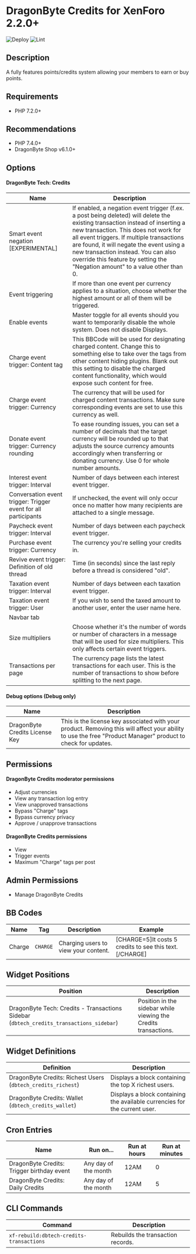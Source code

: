 DragonByte Credits for XenForo 2.2.0+
=====================================

![Deploy](https://github.com/DragonByteTech/xf2credits/workflows/Deploy/badge.svg) ![Lint](https://github.com/DragonByteTech/xf2credits/workflows/Lint/badge.svg)  
  
Description
-----------

A fully features points/credits system allowing your members to earn or buy points.

Requirements
------------

- PHP 7.2.0+

Recommendations
---------------

- PHP 7.4.0+
- DragonByte Shop v6.1.0+

Options
-------

#### DragonByte Tech: Credits

| Name | Description |
|---|---|
| Smart event negation \[EXPERIMENTAL\] | If enabled, a negation event trigger (f.ex. a post being deleted) will delete the existing transaction instead of inserting a new transaction. This does not work for all event triggers.   If multiple transactions are found, it will negate the event using a new transaction instead.   You can also override this feature by setting the "Negation amount" to a value other than 0. |
| Event triggering | If more than one event per currency applies to a situation, choose whether the highest amount or all of them will be triggered. |
| Enable events | Master toggle for all events should you want to temporarily disable the whole system. Does not disable Displays. |
| Charge event trigger: Content tag | This BBCode will be used for designating charged content. Change this to something else to take over the tags from other content hiding plugins. Blank out this setting to disable the charged content functionality, which would expose such content for free. |
| Charge event trigger: Currency | The currency that will be used for charged content transactions. Make sure corresponding events are set to use this currency as well. |
| Donate event trigger: Currency rounding | To ease rounding issues, you can set a number of decimals that the target currency will be rounded up to that adjusts the source currency amounts accordingly when transferring or donating currency.   Use 0 for whole number amounts. |
| Interest event trigger: Interval | Number of days between each interest event trigger. |
| Conversation event trigger: Trigger event for all participants | If unchecked, the event will only occur once no matter how many recipients are attached to a single message. |
| Paycheck event trigger: Interval | Number of days between each paycheck event trigger. |
| Purchase event trigger: Currency | The currency you're selling your credits in. |
| Revive event trigger: Definition of old thread | Time (in seconds) since the last reply before a thread is considered "old". |
| Taxation event trigger: Interval | Number of days between each taxation event trigger. |
| Taxation event trigger: User | If you wish to send the taxed amount to another user, enter the user name here. |
| Navbar tab |  |
| Size multipliers | Choose whether it's the number of words or number of characters in a message that will be used for size multipliers. This only affects certain event triggers. |
| Transactions per page | The currency page lists the latest transactions for each user. This is the number of transactions to show before splitting to the next page. |

#### Debug options (Debug only)

| Name | Description |
|---|---|
| DragonByte Credits License Key | This is the license key associated with your product. Removing this will affect your ability to use the free "Product Manager" product to check for updates. |

Permissions
-----------

#### DragonByte Credits moderator permissions

- Adjust currencies
- View any transaction log entry
- View unapproved transactions
- Bypass "Charge" tags
- Bypass currency privacy
- Approve / unapprove transactions

#### DragonByte Credits permissions

- View
- Trigger events
- Maximum "Charge" tags per post

Admin Permissions
-----------------

- Manage DragonByte Credits

BB Codes
--------

| Name | Tag | Description | Example |
|---|---|---|---|
| Charge | `CHARGE` | Charging users to view your content. | \[CHARGE=5\]It costs 5 credits to see this text.\[/CHARGE\] |

Widget Positions
----------------

| Position | Description |
|---|---|
| DragonByte Tech: Credits - Transactions Sidebar (`dbtech_credits_transactions_sidebar`) | Position in the sidebar while viewing the Credits transactions. |

Widget Definitions
------------------

| Definition | Description |
|---|---|
| DragonByte Credits: Richest Users (`dbtech_credits_richest`) | Displays a block containing the top X richest users. |
| DragonByte Credits: Wallet (`dbtech_credits_wallet`) | Displays a block containing the available currencies for the current user. |

Cron Entries
------------

| Name | Run on... | Run at hours | Run at minutes |
|---|---|---|---|
| DragonByte Credits: Trigger birthday event | Any day of the month | 12AM | 0 |
| DragonByte Credits: Daily Credits | Any day of the month | 12AM | 5 |

CLI Commands
------------

| Command | Description |
|---|---|
| `xf-rebuild:dbtech-credits-transactions` | Rebuilds the transaction records. |